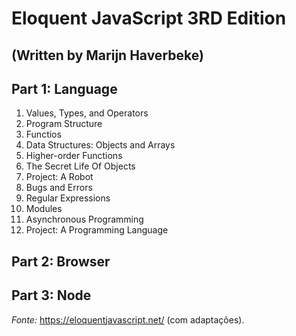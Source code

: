 # Eloquent JavaScript 3RD Edition 
## (Written by Marijn Haverbeke)

## Part 1: Language
 1. Values, Types, and Operators
 2. Program Structure
 3. Functios
 4. Data Structures: Objects and Arrays
 5. Higher-order Functions
 6. The Secret Life Of Objects
 7. Project: A Robot
 8. Bugs and Errors
 9. Regular Expressions
 10. Modules
 11. Asynchronous Programming
 12. Project: A Programming Language

## Part 2: Browser
## Part 3: Node

_Fonte:_ https://eloquentjavascript.net/ (com adaptações).
